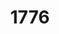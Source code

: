 ---
title: '1776'
poster: '1776.jpg'
header: '1776-header.jpg'
description: Jeffrey L. Page and Diane Paulus direct a new production of this Tony Award-winning musical.
theater: American Airlines Theatre
original_preview: '2022-09-16'
original_opening: '2022-10-06'
preview: '2022-09-16'
opening: '2022-10-06'
tonyaward: false
criticspick: false
tags: 
  - Musical
  - Broadway
trailer: 'https://www.youtube.com/watch?v=dmeYUsX1IEM'
website: 'https://www.roundabouttheatre.org/get-tickets/2022-2023-season/1776'
tickets:
  - highlight: true
    info: https://www.todaytix.com/nyc/shows/24270-1776
    title: $35 Rush
    type: digitalRush
  - highlight: false
    info: https://www.todaytix.com/nyc/shows/24270-1776
    title: $69+ Tickets
    type: regular
---